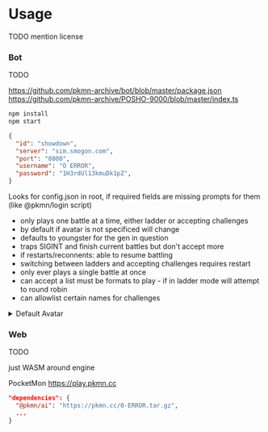 # Usage

TODO mention license

### Bot

TODO

https://github.com/pkmn-archive/bot/blob/master/package.json
https://github.com/pkmn-archive/POSHO-9000/blob/master/index.ts

```sh
npm install
npm start
```

```json
{
  "id": "showdown",
  "server": "sim.smogon.com",
  "port": "8000",
  "username": "O ERROR",
  "password": "1H3rdUl13kmuDk1pZ",
}
```

Looks for config.json in root, if required fields are missing prompts for them (like @pkmn/login script)
- only plays one battle at a time, either ladder or accepting challenges
- by default if avatar is not specificed will change
- defaults to youngster for the gen in question
- traps SIGINT and finish current battles but don't accept more
- if restarts/reconnents: able to resume battling
- switching between ladders and accepting challenges requires restart
- only ever plays a single battle at once
- can accept a list must be formats to play - if in ladder mode will attempt to round robin
- can allowlist certain names for challenges

<details><summary>Default Avatar</summary><table>
<tr>
  <th><center>I</center></th>
  <th><center>II</center></th>
  <th><center>III</center></th>
  <th><center>IV</center></th>
  <th><center>V</center></th>
  <th><center>VI</center></th>
  <th><center>VII</center></th>
  <th><center>VIII</center></th>
  <th><center>IX</center></th>
</tr>
<tr>
  <td><img src="https://psim.us/sprites/trainers/youngster-gen1rb.png" alt="youngster-gen1rb" /></td>
  <td><img src="https://psim.us/sprites/trainers/youngster-gen2.png" alt="youngster-gen2" /></td>
  <td><img src="https://psim.us/sprites/trainers/youngster-gen3rs.png" alt="youngster-gen3rs" /></td>
  <td><img src="https://psim.us/sprites/trainers/youngster-gen4.png" alt="youngster-gen4" /></td>
  <td><img src="https://psim.us/sprites/trainers/youngster.png" alt="youngster" /></td>
  <td><img src="https://psim.us/sprites/trainers/youngster-gen6.png" alt="youngster-gen6" /></td>
  <td><img src="https://psim.us/sprites/trainers/youngster-gen7.png" alt="youngster-gen7" /></td>
  <td><img src="https://psim.us/sprites/trainers/youngster-gen8.png" alt="youngster-gen8" /></td>
  <td><img src="https://psim.us/sprites/trainers/youngster-gen9.png" alt="youngster-gen9" /></td>
</tr>
</table></details>


### Web

TODO

just WASM around engine

PocketMon https://play.pkmn.cc

```json
"dependencies": {
  "@pkmn/ai": "https://pkmn.cc/0-ERROR.tar.gz",
  ...
}
```
